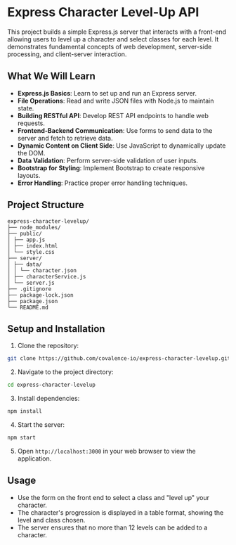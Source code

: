 # Express Character Level-Up API

This project builds a simple Express.js server that interacts with a front-end allowing users to level up a character and select classes for each level. It demonstrates fundamental concepts of web development, server-side processing, and client-server interaction.

## What We Will Learn

-   **Express.js Basics**: Learn to set up and run an Express server.
-   **File Operations**: Read and write JSON files with Node.js to maintain state.
-   **Building RESTful API**: Develop REST API endpoints to handle web requests.
-   **Frontend-Backend Communication**: Use forms to send data to the server and fetch to retrieve data.
-   **Dynamic Content on Client Side**: Use JavaScript to dynamically update the DOM.
-   **Data Validation**: Perform server-side validation of user inputs.
-   **Bootstrap for Styling**: Implement Bootstrap to create responsive layouts.
-   **Error Handling**: Practice proper error handling techniques.

## Project Structure

```
express-character-levelup/
├── node_modules/
├── public/
│ ├── app.js
│ ├── index.html
│ └── style.css
├── server/
│ ├── data/
│ │ └── character.json
│ ├── characterService.js
│ └── server.js
├── .gitignore
├── package-lock.json
├── package.json
└── README.md
```

## Setup and Installation

1. Clone the repository:

```bash
git clone https://github.com/covalence-io/express-character-levelup.git
```

2. Navigate to the project directory:

```bash
cd express-character-levelup
```

3. Install dependencies:

```bash
npm install
```

4. Start the server:

```bash
npm start
```

5. Open `http://localhost:3000` in your web browser to view the application.

## Usage

-   Use the form on the front end to select a class and "level up" your character.
-   The character's progression is displayed in a table format, showing the level and class chosen.
-   The server ensures that no more than 12 levels can be added to a character.
